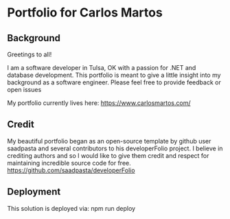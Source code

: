 # Portfolio for Carlos Martos
## Background
Greetings to all!

I am a software developer in Tulsa, OK with a passion for .NET and database development.
This portfolio is meant to give a little insight into my background as a software engineer. Please feel free to provide feedback or open issues

My portfolio currently lives here: https://www.carlosmartos.com/

## Credit
My beautiful portfolio began as an open-source template by github user saadpasta and several contributors to his developerFolio project. I believe in crediting authors and so I would like to give them credit and respect for maintaining incredible source code for free. https://github.com/saadpasta/developerFolio

## Deployment
This solution is deployed via: npm run deploy